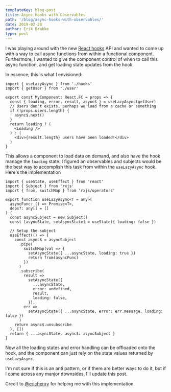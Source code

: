 ```yaml
---
templateKey: blog-post
title: Async Hooks with Observables
path: '/blog/async-hooks-with-observables/'
date: 2019-02-28
author: Erik Brakke
type: post
---
```


I was playing around with the new [React hooks](https://reactjs.org/docs/hooks-intro.html) API and wanted to come up with a way to call async functions from within a functional component. Furthermore, I wanted to give the component control of when to call this async function, and get loading state updates from the hook.

In essence, this is what I envisioned:

```tsx
import { useLazyAsync } from './hooks'
import { getUser } from './user'

export const MyComponent: React.FC = props => {
  const { loading, error, result, async$ } = useLazyAsync(getUser)
  // Users don't exists, perhaps we load from a cache or something
  if (!props.users.length) {
    async$.next()
  }
  return loading ? (
    <Loading />
  ) : (
    <div>{result.length} users have been loaded!</div>
  )
}
```

This allows a component to load data on demand, and also have the hook manage the `loading` state. I figured an observables and subjects would be the best way to accomplish this task from within the `useLazyAsync` hook. Here's the implementation

```tsx
import { useState, useEffect } from 'react'
import { Subject } from 'rxjs'
import { from, switchMap } from 'rxjs/operators'

export function useLazyAsync<T = any>(
  asyncFunc: () => Promise<T>,
  deps?: any[] = []
) {
  const asyncSubject = new Subject()
  const [asyncState, setAsyncState] = useState({ loading: false })

  // Setup the subject
  useEffect(() => {
    const async$ = asyncSubject
      .pipe(
        switchMap(val => {
          setAsyncState({ ...asyncState, loading: true })
          return from(asyncFunc)
        })
      )
      .subscribe(
        result =>
          setAsyncState({
            ...asyncState,
            error: undefined,
            result,
            loading: false,
          }),
        err =>
          setAsyncState({ ...asyncState, error: err.message, loading: false })
      )
    return async$.unsubscribe
  }, [])
  return { ...asyncState, async$: asyncSubject }
}
```

Now all the loading states and error handling can be offloaded onto the hook, and the component can just rely on the state values returned by `useLazyAsync`.

I'm not sure if this is an anti pattern, or if there are better ways to do it, but if I come across any manjor downsides, I'll update this post.

Credit to [@erichenry](https://github.com/EricHenry) for helping me with this implementation.
